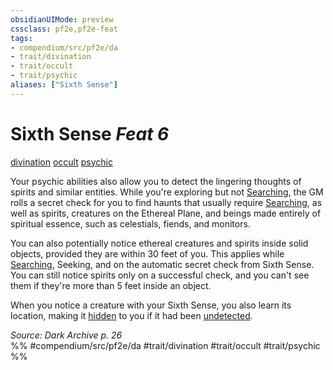 ```yaml
---
obsidianUIMode: preview
cssclass: pf2e,pf2e-feat
tags:
- compendium/src/pf2e/da
- trait/divination
- trait/occult
- trait/psychic
aliases: ["Sixth Sense"]
---
```

# Sixth Sense  *Feat 6*  
[divination](../../Rules/traits/divination.md)  [occult](../../Rules/traits/occult.md)  [psychic](../../Rules/traits/psychic-da.md)  


Your psychic abilities also allow you to detect the lingering thoughts of spirits and similar entities. While you're exploring but not [Searching](../../Rules/actions/search.md), the GM rolls a secret check for you to find haunts that usually require [Searching](../../Rules/actions/search.md), as well as spirits, creatures on the Ethereal Plane, and beings made entirely of spiritual essence, such as celestials, fiends, and monitors.

You can also potentially notice ethereal creatures and spirits inside solid objects, provided they are within 30 feet of you. This applies while [Searching](../../Rules/actions/search.md), Seeking, and on the automatic secret check from Sixth Sense. You can still notice spirits only on a successful check, and you can't see them if they're more than 5 feet inside an object.

When you notice a creature with your Sixth Sense, you also learn its location, making it [hidden](../../Rules/conditions.md#Hidden) to you if it had been [undetected](../../Rules/conditions.md#Undetected).

*Source: Dark Archive p. 26*  
%% #compendium/src/pf2e/da #trait/divination #trait/occult #trait/psychic %%